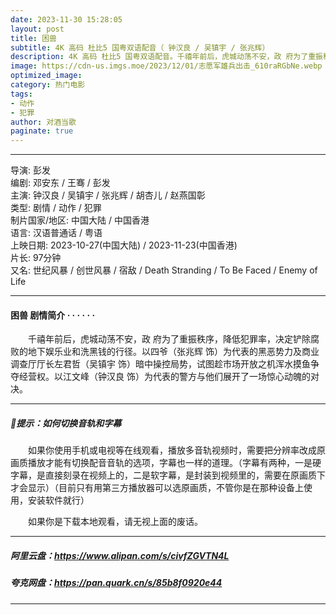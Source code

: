 ```yaml
---
date: 2023-11-30 15:28:05
layout: post
title: 困兽
subtitle: 4K 高码 杜比5 国粤双语配音（ 钟汉良 / 吴镇宇 / 张兆辉﻿）
description: 4K 高码 杜比5 国粤双语配音。千禧年前后，虎城动荡不安，政 府为了重振秩序，降低犯罪率，决定铲除腐败的地下娱乐业和洗黑钱的行径。以四爷为代表的黑恶势力及商业调查厅厅长左君哲暗中操控局势，试图趁市场开放之机浑水摸鱼争夺经营权...
image: https://cdn-us.imgs.moe/2023/12/01/志愿军雄兵出击_610raRGbNe.webp
optimized_image: 
category: 热门电影
tags:
- 动作
- 犯罪
author: 对酒当歌
paginate: true
---
```


---

导演: 彭发  
编剧: 邓安东 / 王骞 / 彭发  
主演: 钟汉良 / 吴镇宇 / 张兆辉 / 胡杏儿 / 赵燕国彰  
类型: 剧情 / 动作 / 犯罪  
制片国家/地区: 中国大陆 / 中国香港  
语言: 汉语普通话 / 粤语  
上映日期: 2023-10-27(中国大陆) / 2023-11-23(中国香港)  
片长: 97分钟  
又名: 世纪风暴 / 创世风暴 / 宿敌 / Death Stranding / To Be Faced / Enemy of Life  

---

#### 困兽 剧情简介 · · · · · ·

　　千禧年前后，虎城动荡不安，政 府为了重振秩序，降低犯罪率，决定铲除腐败的地下娱乐业和洗黑钱的行径。以四爷（张兆辉 饰）为代表的黑恶势力及商业调查厅厅长左君哲（吴镇宇 饰）暗中操控局势，试图趁市场开放之机浑水摸鱼争夺经营权。以江文峰（钟汉良 饰）为代表的警方与他们展开了一场惊心动魄的对决。

---

##### 🔔提示：如何切换音轨和字幕

　　如果你使用手机或电视等在线观看，播放多音轨视频时，需要把分辨率改成原画质播放才能有切换配音音轨的选项，字幕也一样的道理。（字幕有两种，一是硬字幕，是直接刻录在视频上的，二是软字幕，是封装到视频里的，需要在原画质下才会显示）（目前只有用第三方播放器可以选原画质，不管你是在那种设备上使用，安装软件就行）

　　如果你是下载本地观看，请无视上面的废话。

---

##### 阿里云盘：<https://www.alipan.com/s/civfZGVTN4L>

##### 夸克网盘：<https://pan.quark.cn/s/85b8f0920e44>

---
